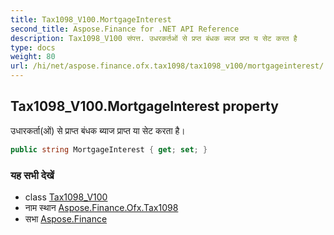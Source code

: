 ```yaml
---
title: Tax1098_V100.MortgageInterest
second_title: Aspose.Finance for .NET API Reference
description: Tax1098_V100 संपत्त. उधरकर्तओं से प्रप्त बंधक ब्यज प्रप्त य सेट करत है
type: docs
weight: 80
url: /hi/net/aspose.finance.ofx.tax1098/tax1098_v100/mortgageinterest/
---
```

## Tax1098_V100.MortgageInterest property

उधारकर्ता(ओं) से प्राप्त बंधक ब्याज प्राप्त या सेट करता है।

```csharp
public string MortgageInterest { get; set; }
```

### यह सभी देखें

* class [Tax1098_V100](../)
* नाम स्थान [Aspose.Finance.Ofx.Tax1098](../../tax1098_v100/)
* सभा [Aspose.Finance](../../../)


